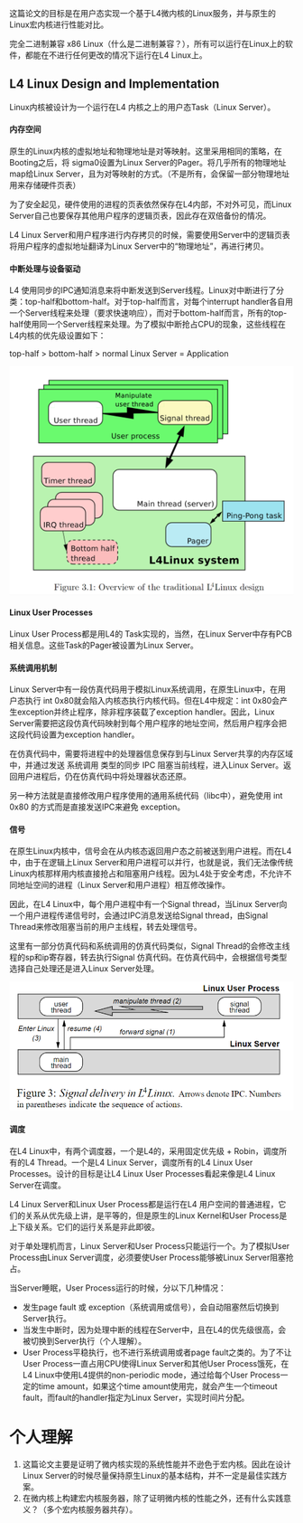 这篇论文的目标是在用户态实现一个基于L4微内核的Linux服务，并与原生的Linux宏内核进行性能对比。

完全二进制兼容 x86 Linux（什么是二进制兼容？），所有可以运行在Linux上的软件，都能在不进行任何更改的情况下运行在L4 Linux上。

## L4 Linux Design and Implementation

Linux内核被设计为一个运行在L4 内核之上的用户态Task（Linux Server）。

#### 内存空间
原生的Linux内核的虚拟地址和物理地址是对等映射。这里采用相同的策略，在Booting之后，将 sigma0设置为Linux Server的Pager。将几乎所有的物理地址map给Linux Server，且为对等映射的方式。（不是所有，会保留一部分物理地址用来存储硬件页表）

为了安全起见，硬件使用的进程的页表依然保存在L4内部，不对外可见，而Linux Server自己也要保存其他用户程序的逻辑页表，因此存在双倍备份的情况。

L4 Linux Server和用户程序进行内存拷贝的时候，需要使用Server中的逻辑页表将用户程序的虚拟地址翻译为Linux Server中的“物理地址”，再进行拷贝。

#### 中断处理与设备驱动
L4 使用同步的IPC通知消息来将中断发送到Server线程。Linux对中断进行了分类：top-half和bottom-half。对于top-half而言，对每个interrupt handler各自用一个Server线程来处理（要求快速响应），而对于bottom-half而言，所有的top-half使用同一个Server线程来处理。为了模拟中断抢占CPU的现象，这些线程在L4内核的优先级设置如下：

top-half > bottom-half > normal Linux Server = Application

![](../image/Pasted-image-20221115111340.png)

#### Linux User Processes
Linux User Process都是用L4的 Task实现的，当然，在Linux Server中存有PCB相关信息。这些Task的Pager被设置为Linux Server。

#### 系统调用机制
Linux Server中有一段仿真代码用于模拟Linux系统调用，在原生Linux中，在用户态执行 int 0x80就会陷入内核态执行内核代码。但在L4中规定：int 0x80会产生exception并终止程序，除非程序装载了exception handler。因此，Linux Server需要把这段仿真代码映射到每个用户程序的地址空间，然后用户程序会把这段代码设置为exception handler。

在仿真代码中，需要将进程中的处理器信息保存到与Linux Server共享的内存区域中，并通过发送 系统调用 类型的同步 IPC 阻塞当前线程，进入Linux Server。返回用户进程后，仍在仿真代码中将处理器状态还原。

另一种方法就是直接修改用户程序使用的通用系统代码（libc中），避免使用 int 0x80 的方式而是直接发送IPC来避免 exception。


#### 信号
在原生Linux内核中，信号会在从内核态返回用户态之前被送到用户进程。而在L4中，由于在逻辑上Linux Server和用户进程可以并行，也就是说，我们无法像传统Linux内核那样用内核直接抢占和阻塞用户线程。因为L4处于安全考虑，不允许不同地址空间的进程（Linux Server和用户进程）相互修改操作。

因此，在L4 Linux中，每个用户进程中有一个Signal thread，当Linux Server向一个用户进程传递信号时，会通过IPC消息发送给Signal thread，由Signal Thread来修改阻塞当前的用户主线程，转去处理信号。

这里有一部分仿真代码和系统调用的仿真代码类似，Signal Thread的会修改主线程的sp和ip寄存器，转去执行Signal 仿真代码。在仿真代码中，会根据信号类型选择自己处理还是进入Linux Server处理。

![](../image/Pasted-image-20221115105434.png)

#### 调度

在L4 Linux中，有两个调度器，一个是L4的，采用固定优先级 + Robin，调度所有的L4 Thread。一个是L4 Linux Server，调度所有的L4 Linux User Processes。设计的目标是让L4 Linux User Processes看起来像是L4 Linux Server在调度。

L4 Linux Server和Linux User Process都是运行在L4 用户空间的普通进程，它们的关系从优先级上讲，是平等的，但是原生的Linux Kernel和User Process是上下级关系。它们的运行关系是非此即彼。

对于单处理机而言，Linux Server和User Process只能运行一个。为了模拟User Process由Linux Server调度，必须要使User Process能够被Linux Server阻塞抢占。

 当Server睡眠，User Process运行的时候，分以下几种情况：
- 发生page fault 或 exception（系统调用或信号），会自动阻塞然后切换到Server执行。
- 当发生中断时，因为处理中断的线程在Server中，且在L4的优先级很高，会被切换到Server执行（个人理解）。
- User Process平稳执行，也不进行系统调用或者page fault之类的。为了不让User Process一直占用CPU使得Linux Server和其他User Process饿死，在L4 Linux中使用L4提供的non-periodic mode，通过给每个User Process一定的time amount，如果这个time amount使用完，就会产生一个timeout fault，而fault的handler指定为Linux Server，实现时间片分配。

# 个人理解


1. 这篇论文主要是证明了微内核实现的系统性能并不逊色于宏内核。因此在设计Linux Server的时候尽量保持原生Linux的基本结构，并不一定是最佳实践方案。
2. 在微内核上构建宏内核服务器，除了证明微内核的性能之外，还有什么实践意义？（多个宏内核服务器共存）。






